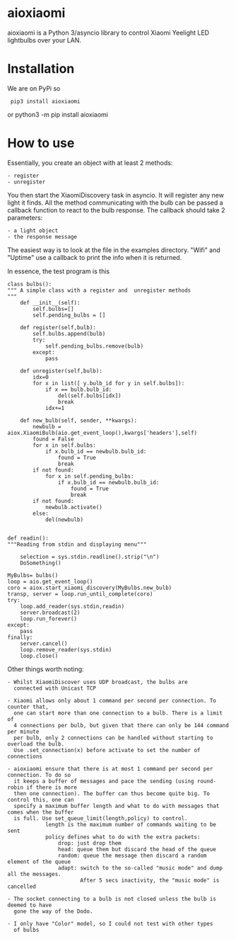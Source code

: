 # aioxiaomi

aioxiaomi is a Python 3/asyncio library to control Xiaomi Yeelight LED lightbulbs over your LAN.

# Installation

We are on PyPi so

     pip3 install aioxiaomi
or
     python3 -m pip install aioxiaomi



# How to use

Essentially, you create an object with at least 2 methods:

    - register
    - unregister

You then start the XiaomiDiscovery task in asyncio. It will register any new light it finds.
All the method communicating with the bulb can be passed a callback function to react to
the bulb response. The callback should take 2 parameters:

    - a light object
    - the response message


The easiest way is to look at the file in the examples directory. "Wifi" and "Uptime" use
a callback to print the info when it is returned.


In essence, the test program is this

    class bulbs():
    """ A simple class with a register and  unregister methods
    """
        def __init__(self):
            self.bulbs=[]
            self.pending_bulbs = []

        def register(self,bulb):
            self.bulbs.append(bulb)
            try:
                self.pending_bulbs.remove(bulb)
            except:
                pass

        def unregister(self,bulb):
            idx=0
            for x in list([ y.bulb_id for y in self.bulbs]):
                if x == bulb.bulb_id:
                    del(self.bulbs[idx])
                    break
                idx+=1

        def new_bulb(self, sender, **kwargs):
            newbulb = aiox.XiaomiBulb(aio.get_event_loop(),kwargs['headers'],self)
            found = False
            for x in self.bulbs:
                if x.bulb_id == newbulb.bulb_id:
                    found = True
                    break
            if not found:
                for x in self.pending_bulbs:
                    if x.bulb_id == newbulb.bulb_id:
                        found = True
                        break
            if not found:
                newbulb.activate()
            else:
                del(newbulb)


    def readin():
    """Reading from stdin and displaying menu"""

        selection = sys.stdin.readline().strip("\n")
        DoSomething()

    MyBulbs= bulbs()
    loop = aio.get_event_loop()
    coro = aiox.start_xiaomi_discovery(MyBulbs.new_bulb)
    transp, server = loop.run_until_complete(coro)
    try:
        loop.add_reader(sys.stdin,readin)
        server.broadcast(2)
        loop.run_forever()
    except:
        pass
    finally:
        server.cancel()
        loop.remove_reader(sys.stdin)
        loop.close()


Other things worth noting:

    - Whilst XiaomiDiscover uses UDP broadcast, the bulbs are
      connected with Unicast TCP

    - Xiaomi allows only about 1 command per second per connection. To counter that,
      one can start more than one connection to a bulb. There is a limit of
      4 connections per bulb, but given that there can only be 144 command per minute
      per bulb, only 2 connections can be handled without starting to overload the bulb.
      Use .set_connection(x) before activate to set the number of connections

    - aioxiaomi ensure that there is at most 1 command per second per connection. To do so
      it keeps a buffer of messages and pace the sending (using round-robin if there is more
      then one connection). The buffer can thus become quite big. To control this, one can
      specify a maximum buffer length and what to do with messages that comes when the buffer
      is full. Use set_queue_limit(length,policy) to control.
                length is the maximum number of commands waiting to be sent
                policy defines what to do with the extra packets:
                    drop: just drop them
                    head: queue them but discard the head of the queue
                    random: queue the message then discard a random element of the queue
                    adapt: switch to the so-called "music mode" and dump all the messages.
                           After 5 secs inactivity, the "music mode" is cancelled

    - The socket connecting to a bulb is not closed unless the bulb is deemed to have
      gone the way of the Dodo.

    - I only have "Color" model, so I could not test with other types
      of bulbs
